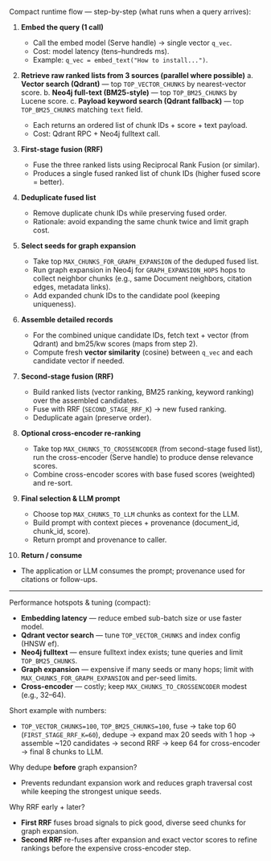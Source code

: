 




Compact runtime flow — step-by-step (what runs when a query arrives):

1. **Embed the query (1 call)**

   * Call the embed model (Serve handle) → single vector `q_vec`.
   * Cost: model latency (tens–hundreds ms).
   * Example: `q_vec = embed_text("How to install...")`.

2. **Retrieve raw ranked lists from 3 sources (parallel where possible)**
   a. **Vector search (Qdrant)** — top `TOP_VECTOR_CHUNKS` by nearest-vector score.
   b. **Neo4j full-text (BM25-style)** — top `TOP_BM25_CHUNKS` by Lucene score.
   c. **Payload keyword search (Qdrant fallback)** — top `TOP_BM25_CHUNKS` matching `text` field.

   * Each returns an ordered list of chunk IDs + score + text payload.
   * Cost: Qdrant RPC + Neo4j fulltext call.

3. **First-stage fusion (RRF)**

   * Fuse the three ranked lists using Reciprocal Rank Fusion (or similar).
   * Produces a single fused ranked list of chunk IDs (higher fused score = better).

4. **Deduplicate fused list**

   * Remove duplicate chunk IDs while preserving fused order.
   * Rationale: avoid expanding the same chunk twice and limit graph cost.

5. **Select seeds for graph expansion**

   * Take top `MAX_CHUNKS_FOR_GRAPH_EXPANSION` of the deduped fused list.
   * Run graph expansion in Neo4j for `GRAPH_EXPANSION_HOPS` hops to collect neighbor chunks (e.g., same Document neighbors, citation edges, metadata links).
   * Add expanded chunk IDs to the candidate pool (keeping uniqueness).

6. **Assemble detailed records**

   * For the combined unique candidate IDs, fetch text + vector (from Qdrant) and bm25/kw scores (maps from step 2).
   * Compute fresh **vector similarity** (cosine) between `q_vec` and each candidate vector if needed.

7. **Second-stage fusion (RRF)**

   * Build ranked lists (vector ranking, BM25 ranking, keyword ranking) over the assembled candidates.
   * Fuse with RRF (`SECOND_STAGE_RRF_K`) → new fused ranking.
   * Deduplicate again (preserve order).

8. **Optional cross-encoder re-ranking**

   * Take top `MAX_CHUNKS_TO_CROSSENCODER` (from second-stage fused list), run the cross-encoder (Serve handle) to produce dense relevance scores.
   * Combine cross-encoder scores with base fused scores (weighted) and re-sort.

9. **Final selection & LLM prompt**

   * Choose top `MAX_CHUNKS_TO_LLM` chunks as context for the LLM.
   * Build prompt with context pieces + provenance (document_id, chunk_id, score).
   * Return prompt and provenance to caller.

10. **Return / consume**

* The application or LLM consumes the prompt; provenance used for citations or follow-ups.

---

Performance hotspots & tuning (compact):

* **Embedding latency** — reduce embed sub-batch size or use faster model.
* **Qdrant vector search** — tune `TOP_VECTOR_CHUNKS` and index config (HNSW ef).
* **Neo4j fulltext** — ensure fulltext index exists; tune queries and limit `TOP_BM25_CHUNKS`.
* **Graph expansion** — expensive if many seeds or many hops; limit with `MAX_CHUNKS_FOR_GRAPH_EXPANSION` and per-seed limits.
* **Cross-encoder** — costly; keep `MAX_CHUNKS_TO_CROSSENCODER` modest (e.g., 32–64).

Short example with numbers:

* `TOP_VECTOR_CHUNKS=100`, `TOP_BM25_CHUNKS=100`, fuse → take top 60 (`FIRST_STAGE_RRF_K=60`), dedupe → expand max 20 seeds with 1 hop → assemble ~120 candidates → second RRF → keep 64 for cross-encoder → final 8 chunks to LLM.

Why dedupe **before** graph expansion?

* Prevents redundant expansion work and reduces graph traversal cost while keeping the strongest unique seeds.

Why RRF early + later?

* **First RRF** fuses broad signals to pick good, diverse seed chunks for graph expansion. 
* **Second RRF** re-fuses after expansion and exact vector scores to refine rankings before the expensive cross-encoder step.


